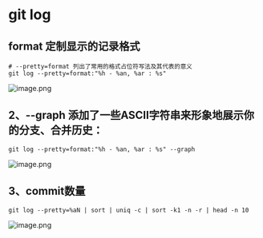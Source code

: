 # git log
## format 定制显示的记录格式
```shell
# --pretty=format 列出了常用的格式占位符写法及其代表的意义
git log --pretty=format:"%h - %an, %ar : %s"
```
![image.png](https://cdn.nlark.com/yuque/0/2023/png/2350759/1686013036048-19925ec4-d797-41b2-ad2d-43f7f94f1afd.png#averageHue=%23120d09&clientId=u05616f01-a3a2-4&from=paste&height=113&id=u0a4cab44&originHeight=113&originWidth=535&originalType=binary&ratio=1&rotation=0&showTitle=false&size=9677&status=done&style=none&taskId=u24e96e22-b004-4ca0-bbe7-9514f031e58&title=&width=535)
## 2、--graph 添加了一些ASCII字符串来形象地展示你的分支、合并历史：
```shell
git log --pretty=format:"%h - %an, %ar : %s" --graph
```
![image.png](https://cdn.nlark.com/yuque/0/2023/png/2350759/1686013060201-79b49916-dcb5-4fd5-815e-90ba73564dbf.png#averageHue=%23080503&clientId=u05616f01-a3a2-4&from=paste&height=245&id=uc41321ae&originHeight=245&originWidth=602&originalType=binary&ratio=1&rotation=0&showTitle=false&size=23350&status=done&style=none&taskId=u57bc883f-2409-47eb-b343-0a53e12b2e5&title=&width=602)
## 3、commit数量
```shell
git log --pretty=%aN | sort | uniq -c | sort -k1 -n -r | head -n 10
```
![image.png](https://cdn.nlark.com/yuque/0/2023/png/2350759/1686015816050-426264da-aff8-4e56-a8ab-056e012aca3b.png#averageHue=%23030201&clientId=u4c7974ad-6374-4&from=paste&height=68&id=u022ffd22&originHeight=68&originWidth=525&originalType=binary&ratio=1&rotation=0&showTitle=false&size=3990&status=done&style=none&taskId=u1cc4f127-871a-4bb4-835f-719f2b01aa1&title=&width=525)

